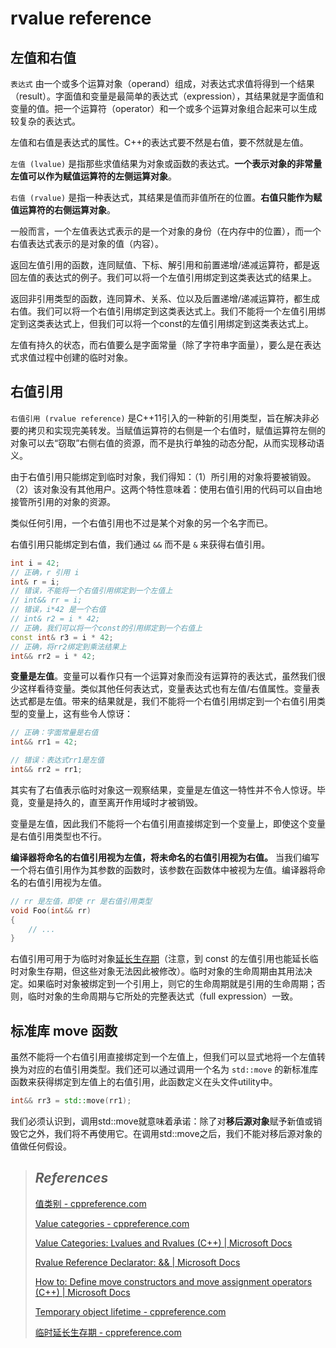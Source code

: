 # rvalue reference

## 左值和右值

`表达式` 由一个或多个运算对象（operand）组成，对表达式求值将得到一个结果（result）。字面值和变量是最简单的表达式（expression），其结果就是字面值和变量的值。把一个运算符（operator）和一个或多个运算对象组合起来可以生成较复杂的表达式。

左值和右值是表达式的属性。C++的表达式要不然是右值，要不然就是左值。

`左值 (lvalue)` 是指那些求值结果为对象或函数的表达式。**一个表示对象的非常量左值可以作为赋值运算符的左侧运算对象**。

`右值 (rvalue)` 是指一种表达式，其结果是值而非值所在的位置。**右值只能作为赋值运算符的右侧运算对象**。

一般而言，一个左值表达式表示的是一个对象的身份（在内存中的位置），而一个右值表达式表示的是对象的值（内容）。

返回左值引用的函数，连同赋值、下标、解引用和前置递增/递减运算符，都是返回左值的表达式的例子。我们可以将一个左值引用绑定到这类表达式的结果上。 

返回非引用类型的函数，连同算术、关系、位以及后置递增/递减运算符，都生成右值。我们可以将一个右值引用绑定到这类表达式上。我们不能将一个左值引用绑定到这类表达式上，但我们可以将一个const的左值引用绑定到这类表达式上。

左值有持久的状态，而右值要么是字面常量（除了字符串字面量），要么是在表达式求值过程中创建的临时对象。

## 右值引用

`右值引用 (rvalue reference)` 是C++11引入的一种新的引用类型，旨在解决非必要的拷贝和实现完美转发。当赋值运算符的右侧是一个右值时，赋值运算符左侧的对象可以去“窃取”右侧右值的资源，而不是执行单独的动态分配，从而实现移动语义。

由于右值引用只能绑定到临时对象，我们得知：（1）所引用的对象将要被销毁。（2）该对象没有其他用户。这两个特性意味着：使用右值引用的代码可以自由地接管所引用的对象的资源。

类似任何引用，一个右值引用也不过是某个对象的另一个名字而已。

右值引用只能绑定到右值，我们通过 `&&` 而不是 `&` 来获得右值引用。

```cpp
int i = 42;
// 正确，r 引用 i
int& r = i;
// 错误，不能将一个右值引用绑定到一个左值上
// int&& rr = i;
// 错误，i*42 是一个右值
// int& r2 = i * 42;
// 正确，我们可以将一个const的引用绑定到一个右值上
const int& r3 = i * 42;
// 正确，将rr2绑定到乘法结果上
int&& rr2 = i * 42;
```

**变量是左值**。变量可以看作只有一个运算对象而没有运算符的表达式，虽然我们很少这样看待变量。类似其他任何表达式，变量表达式也有左值/右值属性。变量表达式都是左值。带来的结果就是，我们不能将一个右值引用绑定到一个右值引用类型的变量上，这有些令人惊讶：

```cpp
// 正确：字面常量是右值
int&& rr1 = 42;

// 错误：表达式rr1是左值
int&& rr2 = rr1;
```

其实有了右值表示临时对象这一观察结果，变量是左值这一特性并不令人惊讶。毕竟，变量是持久的，直至离开作用域时才被销毁。

变量是左值，因此我们不能将一个右值引用直接绑定到一个变量上，即使这个变量是右值引用类型也不行。

**编译器将命名的右值引用视为左值，将未命名的右值引用视为右值。** 当我们编写一个将右值引用作为其参数的函数时，该参数在函数体中被视为左值。编译器将命名的右值引用视为左值。

```cpp
// rr 是左值，即使 rr 是右值引用类型
void Foo(int&& rr)
{
    // ...
}
```

右值引用可用于为临时对象[延长生存期](https://zh.cppreference.com/w/cpp/language/reference_initialization#.E4.B8.B4.E6.97.B6.E9.87.8F.E7.94.9F.E5.AD.98.E6.9C.9F)（注意，到 const 的左值引用也能延长临时对象生存期，但这些对象无法因此被修改）。临时对象的生命周期由其用法决定。如果临时对象被绑定到一个引用上，则它的生命周期就是引用的生命周期；否则，临时对象的生命周期与它所处的完整表达式（full expression）一致。

## 标准库 move 函数

虽然不能将一个右值引用直接绑定到一个左值上，但我们可以显式地将一个左值转换为对应的右值引用类型。我们还可以通过调用一个名为 `std::move` 的新标准库函数来获得绑定到左值上的右值引用，此函数定义在头文件utility中。

```cpp
int&& rr3 = std::move(rr1);
```

我们必须认识到，调用std::move就意味着承诺：除了对**移后源对象**赋予新值或销毁它之外，我们将不再使用它。在调用std::move之后，我们不能对移后源对象的值做任何假设。



> ## *References*
>
> [值类别 - cppreference.com](https://zh.cppreference.com/w/cpp/language/value_category) 
>
> [Value categories - cppreference.com](https://en.cppreference.com/w/cpp/language/value_category)
>
> [Value Categories: Lvalues and Rvalues (C++) | Microsoft Docs](https://docs.microsoft.com/en-us/cpp/cpp/lvalues-and-rvalues-visual-cpp?view=msvc-160)
>
> [Rvalue Reference Declarator: && | Microsoft Docs](https://docs.microsoft.com/en-us/cpp/cpp/rvalue-reference-declarator-amp-amp?view=msvc-160)
>
> [How to: Define move constructors and move assignment operators (C++) | Microsoft Docs](https://docs.microsoft.com/en-us/cpp/cpp/move-constructors-and-move-assignment-operators-cpp?view=msvc-160)
>
> [Temporary object lifetime - cppreference.com](https://en.cppreference.com/w/cpp/language/lifetime#Temporary_object_lifetime)
>
> [临时延长生存期 - cppreference.com](https://zh.cppreference.com/w/cpp/language/reference_initialization#.E4.B8.B4.E6.97.B6.E9.87.8F.E7.94.9F.E5.AD.98.E6.9C.9F)
>
> 
